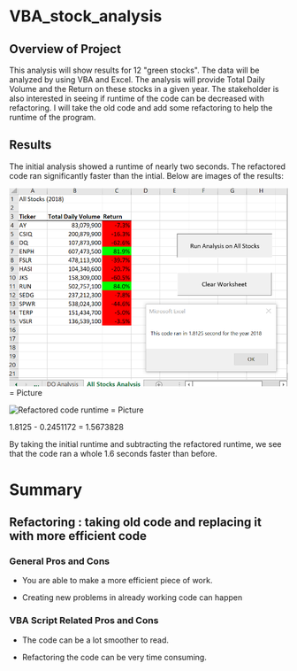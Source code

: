 # VBA_stock_analysis

## Overview of Project

This analysis will show results for 12 "green stocks". The data will be analyzed by using VBA and Excel. The analysis will provide Total Daily Volume and the Return on these stocks in a given year. The stakeholder is also interested in seeing if runtime of the code can be decreased with refactoring. I will take the old code and add some refactoring to help the runtime of the program. 


## Results

The initial analysis showed a runtime of nearly two seconds. The refactored code ran significantly faster than the intial. Below are images of the results:

![Initial code runtime](./images/Initial_analysis_2018.png) = Picture

![Refactored code runtime](Refactored_analysis_2018.png) = Picture


1.8125 - 0.2451172 = 1.5673828 

By taking the initial runtime and subtracting the refactored runtime, we see that the code ran a whole 1.6 seconds faster than before.

# Summary

## Refactoring : taking old code and replacing it with more efficient code 

### General Pros and Cons
* You are able to make a more efficient piece of work.

* Creating new problems in already working code can happen

### VBA Script Related Pros and Cons

* The code can be a lot smoother to read.

* Refactoring the code can be very time consuming.





